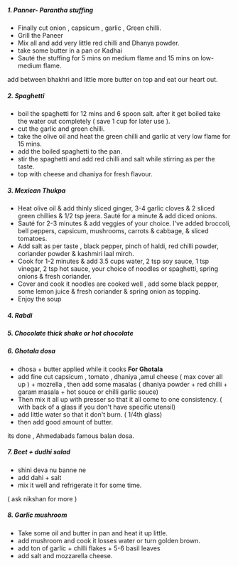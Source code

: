 ##### 1. **Panner- Parantha stuffing**

- Finally cut onion , capsicum , garlic , Green chilli.
- Grill the Paneer
- Mix all and add very little red chilli and Dhanya powder.
- take some butter in a pan or Kadhai 
- Sauté the stuffing for 5 mins on medium flame and 15 mins on low-medium flame.

add between bhakhri and little more butter on top and eat our heart out.

##### 2. Spaghetti

- boil the spaghetti for 12 mins and 6 spoon salt. after it get boiled take the water out completely ( save 1 cup for later use ).
- cut the garlic and green chilli.
- take the olive oil and heat the green chilli and garlic at very low flame for 15 mins.
- add the boiled spaghetti to the pan.
- stir the spaghetti and add red chilli and salt while stirring as per the taste.
- top with cheese and dhaniya for fresh flavour.

##### 3. Mexican Thukpa

- Heat olive oil & add thinly sliced ginger, 3-4 garlic cloves & 2 sliced green chillies & 1/2 tsp jeera. Sauté for a minute & add diced onions.
- Sauté for 2-3 minutes & add veggies of your choice. I've added broccoli, bell peppers, capsicum, mushrooms, carrots & cabbage, & sliced tomatoes.
- Add salt as per taste , black pepper, pinch of haldi, red chilli powder, coriander powder & kashmiri laal mirch.
- Cook for 1-2 minutes & add 3.5 cups water, 2 tsp soy sauce, 1 tsp vinegar, 2 tsp hot sauce, your choice of noodles or spaghetti, spring onions & fresh coriander. 
 - Cover and cook it noodles are cooked well ,  add some black pepper, some lemon juice & fresh coriander & spring onion as topping. 
 - Enjoy the soup

##### 4. Rabdi

##### 5. Chocolate thick shake or hot chocolate

##### 6. Ghotala dosa 

- dhosa + butter applied while it cooks
**For Ghotala** 
- add fine cut  capsicum , tomato , dhaniya ,amul cheese ( max cover all up ) + mozrella , then add some masalas ( dhaniya powder + red chilli + garam masala + hot souce or chilli garlic souce)
- Then mix it all up with presser so that it all come to one consistency. ( with back of a glass if you don't have specific utensil)
- add little water so that it don't burn. ( 1/4th glass)
- then add good amount of butter.

its done , Ahmedabads famous balan dosa. 

##### 7. Beet + dudhi salad
- shini deva nu banne ne 
- add dahi + salt 
- mix it well and refrigerate it for some time. 

( ask nikshan for more )

##### 8. Garlic mushroom

- Take some oil and butter in pan and heat it up little.
- add mushroom and cook it losses water or turn golden brown.
- add ton of garlic + chilli flakes + 5-6 basil leaves 
- add salt and mozzarella cheese.
